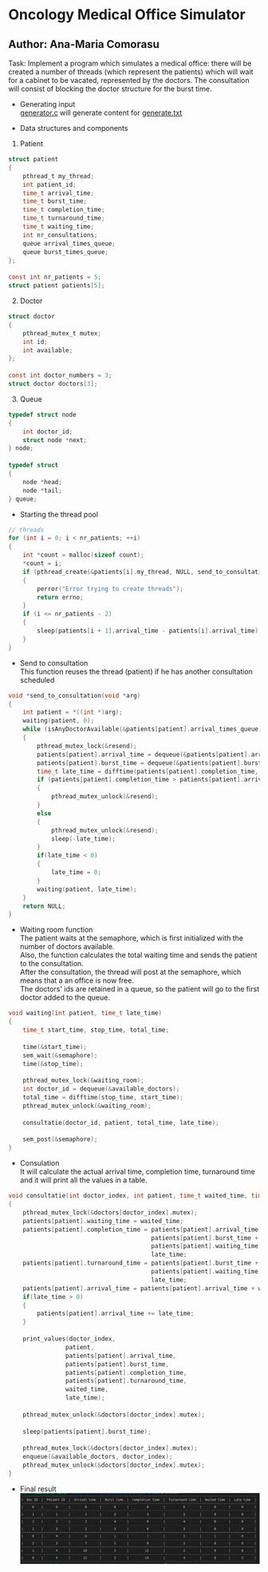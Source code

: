 # Oncology Medical Office Simulator

## Author: Ana-Maria Comorasu

Task: Implement a program which simulates a medical office: there will be created a number of threads (which represent the patients) which will wait for a cabinet to be vacated, represented by the doctors. The consultation will consist of blocking the doctor structure for the burst time.

* Generating input  
[generator.c](https://github.com/anacomo/MedicalOfficeSimulator/blob/main/generator.c) will generate content for [generate.txt](https://github.com/anacomo/MedicalOfficeSimulator/blob/main/generate.txt)  

* Data structures and components
1. Patient
``` C
struct patient
{
    pthread_t my_thread;
    int patient_id;
    time_t arrival_time;
    time_t burst_time;
    time_t completion_time;
    time_t turnaround_time;
    time_t waiting_time;
    int nr_consultations;
    queue arrival_times_queue;
    queue burst_times_queue;
};

const int nr_patients = 5;
struct patient patients[5];
```

2. Doctor
``` C
struct doctor
{
    pthread_mutex_t mutex;
    int id;
    int available;
};

const int doctor_numbers = 3;
struct doctor doctors[3];
```

3. Queue
```C
typedef struct node
{
    int doctor_id;
    struct node *next;
} node;

typedef struct
{
    node *head;
    node *tail;
} queue;
```


* Starting the thread pool

``` C
// threads
for (int i = 0; i < nr_patients; ++i)
{
    int *count = malloc(sizeof count);
    *count = i;
    if (pthread_create(&patients[i].my_thread, NULL, send_to_consultation, count))
    {
        perror("Error trying to create threads");
        return errno;
    }
    if (i <= nr_patients - 2)
    {
        sleep(patients[i + 1].arrival_time - patients[i].arrival_time);
    }
}
```

* Send to consultation  
This function reuses the thread (patient) if he has another consultation scheduled
```C
void *send_to_consultation(void *arg)
{
    int patient = *((int *)arg);
    waiting(patient, 0);
    while (isAnyDoctorAvailable(&patients[patient].arrival_times_queue))
    {
        pthread_mutex_lock(&resend);
        patients[patient].arrival_time = dequeue(&patients[patient].arrival_times_queue);
        patients[patient].burst_time = dequeue(&patients[patient].burst_times_queue);
        time_t late_time = difftime(patients[patient].completion_time, patients[patient].arrival_time);
        if (patients[patient].completion_time > patients[patient].arrival_time)
        {
            pthread_mutex_unlock(&resend);
        }
        else
        {
            pthread_mutex_unlock(&resend);
            sleep(-late_time);
        }
        if(late_time < 0)
        {
            late_time = 0;
        }
        waiting(patient, late_time);
    }
    return NULL;
}
```

* Waiting room function  
The patient waits at the semaphore, which is first initialized with the number of doctors available.  
Also, the function calculates the total waiting time and sends the patient to the consultation.  
After the consultation, the thread will post at the semaphore, which means that a an office is now free.  
The doctors' ids are retained in a queue, so the patient will go to the first doctor added to the queue.

```C
void waiting(int patient, time_t late_time)
{
    time_t start_time, stop_time, total_time;

    time(&start_time);
    sem_wait(&semaphore);
    time(&stop_time);

    pthread_mutex_lock(&waiting_room);
    int doctor_id = dequeue(&available_doctors);
    total_time = difftime(stop_time, start_time);
    pthread_mutex_unlock(&waiting_room);

    consultatie(doctor_id, patient, total_time, late_time);

    sem_post(&semaphore);
}
```

* Consulation  
It will calculate the actual arrival time, completion time, turnaround time and it will print all the values in a table.
```C
void consultatie(int doctor_index, int patient, time_t waited_time, time_t late_time)
{
    pthread_mutex_lock(&doctors[doctor_index].mutex);
    patients[patient].waiting_time = waited_time;
    patients[patient].completion_time = patients[patient].arrival_time +
                                        patients[patient].burst_time +
                                        patients[patient].waiting_time +
                                        late_time;
    patients[patient].turnaround_time = patients[patient].burst_time +
                                        patients[patient].waiting_time +
                                        late_time;
    patients[patient].arrival_time = patients[patient].arrival_time + waited_time;
    if(late_time > 0)
    {
        patients[patient].arrival_time += late_time;
    }

    print_values(doctor_index,
                patient,
                patients[patient].arrival_time,
                patients[patient].burst_time,
                patients[patient].completion_time,
                patients[patient].turnaround_time,
                waited_time,
                late_time);

    pthread_mutex_unlock(&doctors[doctor_index].mutex);

    sleep(patients[patient].burst_time);

    pthread_mutex_lock(&doctors[doctor_index].mutex);
    enqueue(&available_doctors, doctor_index);
    pthread_mutex_unlock(&doctors[doctor_index].mutex);
}
```

* Final result 
![Run example](https://github.com/anacomo/MedicalOfficeSimulator/blob/main/example.jpg)
